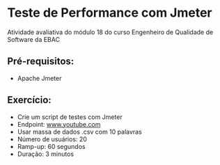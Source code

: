# Teste de Performance com Jmeter
Atividade avaliativa do módulo 18 do curso Engenheiro de Qualidade de Software da EBAC

## Pré-requisitos:
- Apache Jmeter

## Exercício:
- Crie um script de testes com Jmeter
- Endpoint: www.youtube.com
- Usar massa de dados .csv com 10 palavras
- Número de usuários: 20
- Ramp-up: 60 segundos
- Duração: 3 minutos

